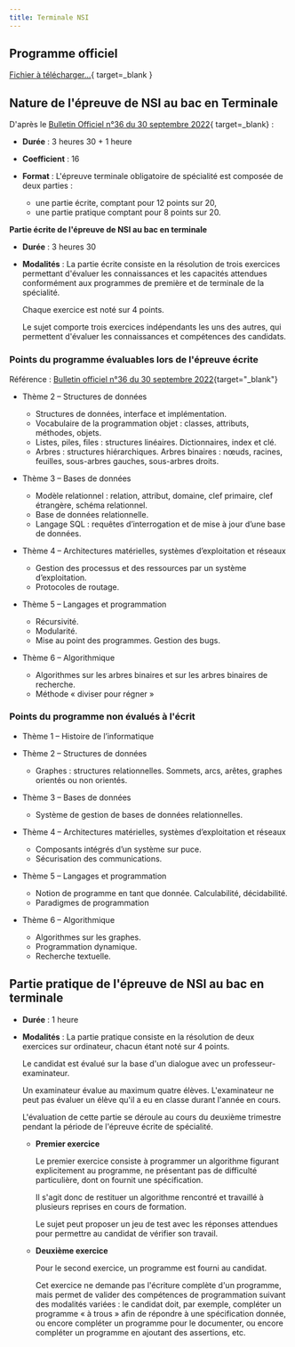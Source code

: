 ```yaml
---
title: Terminale NSI
---
```


## Programme officiel

[Fichier à télécharger...](../assets/pdf/Programme_Term_NSI.pdf){ target=_blank }

## Nature de l'épreuve de NSI au bac en Terminale

D'après le [Bulletin Officiel n°36 du 30 septembre 2022](https://www.education.gouv.fr/bo/22/Hebdo36/MENE2226770N.htm){ target=_blank} :

* **Durée** : 3 heures 30 + 1 heure
* **Coefficient** : 16
* **Format** : L'épreuve terminale obligatoire de spécialité est composée de deux parties : 

    * une partie écrite, comptant pour 12 points sur 20,
    * une partie pratique comptant pour 8 points sur 20.

**Partie écrite de l'épreuve de NSI au bac en terminale**

* **Durée** : 3 heures 30
* **Modalités** : La partie écrite consiste en la résolution de trois exercices permettant d'évaluer les connaissances et les capacités attendues conformément aux programmes de première et de terminale de la spécialité.
    
    Chaque exercice est noté sur 4 points.
    
    Le sujet comporte trois exercices indépendants les uns des autres, qui permettent d'évaluer les connaissances et compétences des candidats.

### Points du programme évaluables lors de l'épreuve écrite

Référence : [Bulletin officiel n°36 du 30 septembre 2022](https://www.education.gouv.fr/bo/22/Hebdo36/MENE2227884N.htm){target="_blank"}

* Thème 2 – Structures de données

    * Structures de données, interface et implémentation.
    * Vocabulaire de la programmation objet : classes, attributs, méthodes, objets.
    * Listes, piles, files : structures linéaires. Dictionnaires, index et clé.
    * Arbres : structures hiérarchiques. Arbres binaires : nœuds, racines, feuilles, sous-arbres gauches, sous-arbres droits.

* Thème 3 – Bases de données

    * Modèle relationnel : relation, attribut, domaine, clef primaire, clef étrangère, schéma relationnel.
    * Base de données relationnelle.
    * Langage SQL : requêtes d’interrogation et de mise à jour d’une base de données.

* Thème 4 – Architectures matérielles, systèmes d’exploitation et réseaux

    * Gestion des processus et des ressources par un système d’exploitation.
    * Protocoles de routage.

* Thème 5 – Langages et programmation

    * Récursivité.
    * Modularité.
    * Mise au point des programmes. Gestion des bugs.

* Thème 6 – Algorithmique

    * Algorithmes sur les arbres binaires et sur les arbres binaires de recherche.
    * Méthode « diviser pour régner »

### Points du programme non évalués à l'écrit

* Thème 1 – Histoire de l’informatique
* Thème 2 – Structures de données

    * Graphes : structures relationnelles. Sommets, arcs, arêtes, graphes orientés ou non orientés.

* Thème 3 – Bases de données

    * Système de gestion de bases de données relationnelles.

* Thème 4 – Architectures matérielles, systèmes d’exploitation et réseaux

    * Composants intégrés d’un système sur puce.
    * Sécurisation des communications.

* Thème 5 – Langages et programmation

    * Notion de programme en tant que donnée. Calculabilité, décidabilité.
    * Paradigmes de programmation

* Thème 6 – Algorithmique

    * Algorithmes sur les graphes.
    * Programmation dynamique.
    * Recherche textuelle.

    

## Partie pratique de l'épreuve de NSI au bac en terminale

* **Durée** : 1 heure
* **Modalités** : La partie pratique consiste en la résolution de deux exercices sur ordinateur, chacun étant noté sur 4 points.
    
    Le candidat est évalué sur la base d'un dialogue avec un professeur-examinateur.
    
    Un examinateur évalue au maximum quatre élèves. L'examinateur ne peut pas évaluer un élève qu'il a eu en classe durant l'année en cours.
    
    L'évaluation de cette partie se déroule au cours du deuxième trimestre pendant la période de l'épreuve écrite de spécialité. 
    
    * **Premier exercice**

        Le premier exercice consiste à programmer un algorithme figurant explicitement au programme, ne présentant pas de difficulté particulière, dont on fournit une spécification.

        Il s'agit donc de restituer un algorithme rencontré et travaillé à plusieurs reprises en cours de formation.
        
        Le sujet peut proposer un jeu de test avec les réponses attendues pour permettre au candidat de vérifier son travail.

    * **Deuxième exercice**

        Pour le second exercice, un programme est fourni au candidat.
        
        Cet exercice ne demande pas l'écriture complète d'un programme, mais permet de valider des compétences de programmation suivant des modalités variées : le candidat doit, par exemple, compléter un programme « à trous » afin de répondre à une spécification donnée, ou encore compléter un programme pour le documenter, ou encore compléter un programme en ajoutant des assertions, etc.
